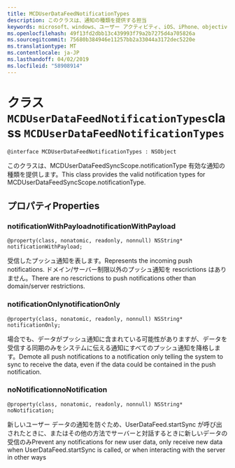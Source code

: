 ```yaml
---
title: MCDUserDataFeedNotificationTypes
description: このクラスは、通知の種類を提供する担当
keywords: microsoft、windows、ユーザー アクティビティ、iOS、iPhone、objectiveC に接続されているデバイス、プロジェクトのローマ
ms.openlocfilehash: 49f13fd2dbb13c439993f79a2b7275d4a705826a
ms.sourcegitcommit: 75680b384946e11257bb2a33044a3172dec5220e
ms.translationtype: MT
ms.contentlocale: ja-JP
ms.lasthandoff: 04/02/2019
ms.locfileid: "58908914"
---
```

# <a name="class-mcduserdatafeednotificationtypes"></a><span data-ttu-id="13733-104">クラス `MCDUserDataFeedNotificationTypes`</span><span class="sxs-lookup"><span data-stu-id="13733-104">class `MCDUserDataFeedNotificationTypes`</span></span>

```
@interface MCDUserDataFeedNotificationTypes : NSObject
```

<span data-ttu-id="13733-105">このクラスは、MCDUserDataFeedSyncScope.notificationType 有効な通知の種類を提供します。</span><span class="sxs-lookup"><span data-stu-id="13733-105">This class provides the valid notification types for MCDUserDataFeedSyncScope.notificationType.</span></span>


## <a name="properties"></a><span data-ttu-id="13733-106">プロパティ</span><span class="sxs-lookup"><span data-stu-id="13733-106">Properties</span></span>

### <a name="notificationwithpayload"></a><span data-ttu-id="13733-107">notificationWithPayload</span><span class="sxs-lookup"><span data-stu-id="13733-107">notificationWithPayload</span></span>
`@property(class, nonatomic, readonly, nonnull) NSString* notificationWithPayload;`

<span data-ttu-id="13733-108">受信したプッシュ通知を表します。</span><span class="sxs-lookup"><span data-stu-id="13733-108">Represents the incoming push notifications.</span></span>  <span data-ttu-id="13733-109">ドメイン/サーバー制限以外のプッシュ通知を rescrictions はありません。</span><span class="sxs-lookup"><span data-stu-id="13733-109">There are no rescrictions to push notifications other than domain/server restrictions.</span></span>

### <a name="notificationonly"></a><span data-ttu-id="13733-110">notificationOnly</span><span class="sxs-lookup"><span data-stu-id="13733-110">notificationOnly</span></span>
`@property(class, nonatomic, readonly, nonnull) NSString* notificationOnly;`

<span data-ttu-id="13733-111">場合でも、データがプッシュ通知に含まれている可能性がありますが、データを受信する同期のみをシステムに伝える通知にすべてのプッシュ通知を降格します。</span><span class="sxs-lookup"><span data-stu-id="13733-111">Demote all push notifications to a notification only telling the system to sync to receive the data, even if the data could be contained in the push notification.</span></span>


### <a name="nonotification"></a><span data-ttu-id="13733-112">noNotification</span><span class="sxs-lookup"><span data-stu-id="13733-112">noNotification</span></span>
`@property(class, nonatomic, readonly, nonnull) NSString* noNotification;`

<span data-ttu-id="13733-113">新しいユーザー データの通知を防ぐため、UserDataFeed.startSync が呼び出されたときに、またはその他の方法でサーバーと対話するときに新しいデータの受信のみ</span><span class="sxs-lookup"><span data-stu-id="13733-113">Prevent any notifications for new user data, only receive new data when UserDataFeed.startSync is called, or when interacting with the server in other ways</span></span>
